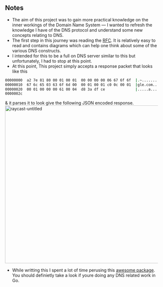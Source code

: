 ## Notes
* The aim of this project was to gain more practical knowledge on the inner workings of the Domain Name System — I wanted to refresh the knowledge I have of the DNS protocol and understand some  new concepts relating to DNS.
* The first step in this journey was reading the [RFC]( https://datatracker.ietf.org/doc/html/rfc7858). It is relatively easy to read and contains diagrams which can help one think about some of the various DNS constructs.
* I intended for this to be a full on DNS server similar to this but unfortunately, I had to stop at this point.
* At this point, This project simply accepts a response packet that looks like this
```bash
00000000  a2 7e 81 80 00 01 00 01  00 00 00 00 06 67 6f 6f  |.~...........goo|
00000010  67 6c 65 03 63 6f 6d 00  00 01 00 01 c0 0c 00 01  |gle.com.........|
00000020  00 01 00 00 00 61 00 04  d8 3a df ce              |.....a...:..|
0000002c
```
& it parses it to look give the following JSON encoded response.
<img width="520" alt="raycast-untitled" src="https://user-images.githubusercontent.com/46195831/205512178-9d0577d4-2fbe-430d-93d6-806c1b6ea482.png">
<br>
* While writting this I spent a lot of time perusing this [awesome package](https://github.com/miekg/dns). You should definietly take a look if youre doing any DNS related work in Go. 
